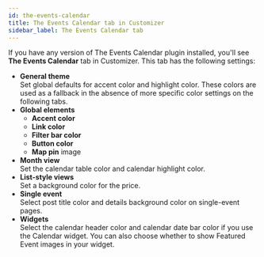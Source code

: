 ```yaml
---
id: the-events-calendar
title: The Events Calendar tab in Customizer
sidebar_label: The Events Calendar tab
---
```

If you have any version of The Events Calendar plugin installed, you'll see **The Events Calendar** tab in Customizer. This tab has the following settings:

* **General theme**  
  Set global defaults for accent color and highlight color. These colors are used as a fallback in the absence of more specific color settings on the following tabs.
* **Global elements**
  * **Accent color**
  * **Link color**
  * **Filter bar color**
  * **Button color**
  * **Map pin** image
* **Month view**  
  Set the calendar table color and calendar highlight color.
* **List-style views**  
  Set a background color for the price.
* **Single event**  
  Select post title color and details background color on single-event pages.
* **Widgets**  
  Select the calendar header color and calendar date bar color if you use the Calendar widget. You can also choose whether to show Featured Event images in your widget.
